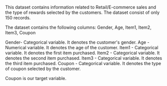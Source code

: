 This dataset contains information related to Retail/E-commerce sales and the type of rewards selected by the customers. The dataset consist of only 150 records.

The dataset contains the following columns:
Gender, Age, Item1, Item2, Item3, Coupon

Gender- Categorical variable. It denotes the customer's gender.
Age - Numerical variable. It denotes the age of the customer.
Item1 - Categorical variable. It denotes the first item purchased.
Item2 - Categorical variable. It denotes the second item purchased.
Item3 - Categorical variable. It denotes the third item purchased.
Coupon - Categorical variable. It denotes the type of coupon selected by the customer.

Coupon is our target variable.